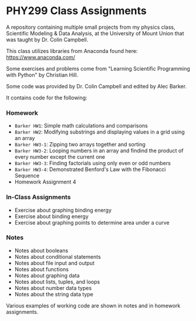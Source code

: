 # PHY299 Class Assignments
A repository containing multiple small projects from my physics class, Scientific Modeling & Data Analysis, at the University of Mount Union that was taught by Dr. Colin Campbell.

This class utilizes libraries from Anaconda found here: https://www.anaconda.com/

Some exercises and problems come from "Learning Scientific Programming with Python" by Christian Hill.

Some code was provided by Dr. Colin Campbell and edited by Alec Barker.

It contains code for the following:
### Homework
- `Barker HW1`: Simple math calculations and comparisons
- `Barker HW2`: Modifying substrings and displaying values in a grid using an array
- `Barker HW3-1`: Zipping two arrays together and sorting
- `Barker HW3-2`: Looping numbers in an array and findind the product of every number except the current one
- `Barker HW3-3`: Finding factorials using only even or odd numbers
- `Barker HW3-4`: Demonstrated Benford's Law with the Fibonacci Sequence
- Homework Assignment 4
### In-Class Assignments
- Exercise about graphing binding energy
- Exercise about binding energy
- Exercise about graphing points to determine area under a curve
### Notes
- Notes about booleans
- Notes about conditional statements
- Notes about file input and output
- Notes about functions
- Notes about graphing data
- Notes about lists, tuples, and loops
- Notes about number data types
- Notes about the string data type

Various examples of working code are shown in notes and in homework assignments.
